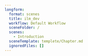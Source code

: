 ```yaml
---
longform:
  format: scenes
  title: ilm_dev
  workflow: Default Workflow
  sceneFolder: /
  scenes:
    - Introduction
  sceneTemplate: templete/Chapter.md
  ignoredFiles: []
---
```

